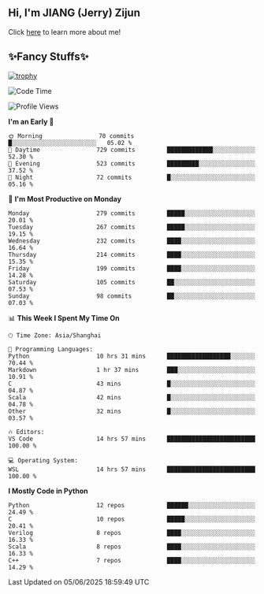 ## Hi, I'm JIANG (Jerry) Zijun

Click [here](https://jzjerry.github.io/about/) to learn more about me!

## ✨Fancy Stuffs✨
[![trophy](https://github-profile-trophy.vercel.app/?username=jzjerry&theme=onedark)](https://github.com/ryo-ma/github-profile-trophy)
<!--START_SECTION:waka-->
![Code Time](http://img.shields.io/badge/Code%20Time-1%2C340%20hrs%2056%20mins-blue)

![Profile Views](http://img.shields.io/badge/Profile%20Views-11-blue)

**I'm an Early 🐤** 

```text
🌞 Morning                70 commits          █░░░░░░░░░░░░░░░░░░░░░░░░   05.02 % 
🌆 Daytime                729 commits         █████████████░░░░░░░░░░░░   52.30 % 
🌃 Evening                523 commits         █████████░░░░░░░░░░░░░░░░   37.52 % 
🌙 Night                  72 commits          █░░░░░░░░░░░░░░░░░░░░░░░░   05.16 % 
```
📅 **I'm Most Productive on Monday** 

```text
Monday                   279 commits         █████░░░░░░░░░░░░░░░░░░░░   20.01 % 
Tuesday                  267 commits         █████░░░░░░░░░░░░░░░░░░░░   19.15 % 
Wednesday                232 commits         ████░░░░░░░░░░░░░░░░░░░░░   16.64 % 
Thursday                 214 commits         ████░░░░░░░░░░░░░░░░░░░░░   15.35 % 
Friday                   199 commits         ████░░░░░░░░░░░░░░░░░░░░░   14.28 % 
Saturday                 105 commits         ██░░░░░░░░░░░░░░░░░░░░░░░   07.53 % 
Sunday                   98 commits          ██░░░░░░░░░░░░░░░░░░░░░░░   07.03 % 
```


📊 **This Week I Spent My Time On** 

```text
🕑︎ Time Zone: Asia/Shanghai

💬 Programming Languages: 
Python                   10 hrs 31 mins      ██████████████████░░░░░░░   70.44 % 
Markdown                 1 hr 37 mins        ███░░░░░░░░░░░░░░░░░░░░░░   10.91 % 
C                        43 mins             █░░░░░░░░░░░░░░░░░░░░░░░░   04.87 % 
Scala                    42 mins             █░░░░░░░░░░░░░░░░░░░░░░░░   04.78 % 
Other                    32 mins             █░░░░░░░░░░░░░░░░░░░░░░░░   03.57 % 

🔥 Editors: 
VS Code                  14 hrs 57 mins      █████████████████████████   100.00 % 

💻 Operating System: 
WSL                      14 hrs 57 mins      █████████████████████████   100.00 % 
```

**I Mostly Code in Python** 

```text
Python                   12 repos            ██████░░░░░░░░░░░░░░░░░░░   24.49 % 
C                        10 repos            █████░░░░░░░░░░░░░░░░░░░░   20.41 % 
Verilog                  8 repos             ████░░░░░░░░░░░░░░░░░░░░░   16.33 % 
Scala                    8 repos             ████░░░░░░░░░░░░░░░░░░░░░   16.33 % 
C++                      7 repos             ████░░░░░░░░░░░░░░░░░░░░░   14.29 % 
```




 Last Updated on 05/06/2025 18:59:49 UTC
<!--END_SECTION:waka-->
